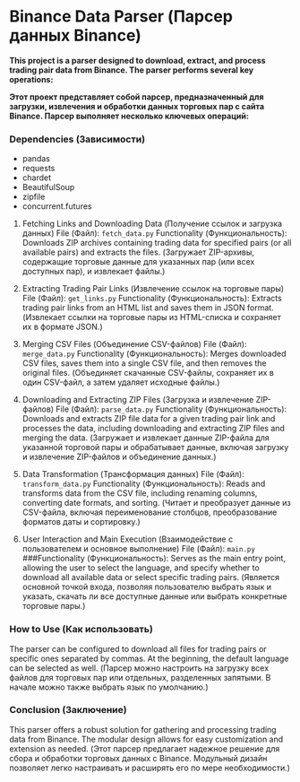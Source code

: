 # Binance Data Parser (Парсер данных Binance)
**This project is a parser designed to download, extract, and process trading pair data from Binance. The parser performs several key operations:**

**Этот проект представляет собой парсер, предназначенный для загрузки, извлечения и обработки данных торговых пар с сайта Binance. Парсер выполняет несколько ключевых операций:**

### Dependencies (Зависимости)
- pandas
- requests
- chardet
- BeautifulSoup
- zipfile
- concurrent.futures



1. Fetching Links and Downloading Data (Получение ссылок и загрузка данных)
File (Файл): `fetch_data.py`
Functionality (Функциональность): Downloads ZIP archives containing trading data for specified pairs (or all available pairs) and extracts the files. (Загружает ZIP-архивы, содержащие торговые данные для указанных пар (или всех доступных пар), и извлекает файлы.)


2. Extracting Trading Pair Links (Извлечение ссылок на торговые пары)
File (Файл): `get_links.py`
Functionality (Функциональность): Extracts trading pair links from an HTML list and saves them in JSON format. (Извлекает ссылки на торговые пары из HTML-списка и сохраняет их в формате JSON.)
3. Merging CSV Files (Объединение CSV-файлов)
File (Файл): `merge_data.py`
Functionality (Функциональность): Merges downloaded CSV files, saves them into a single CSV file, and then removes the original files. (Объединяет скачанные CSV-файлы, сохраняет их в один CSV-файл, а затем удаляет исходные файлы.)
4. Downloading and Extracting ZIP Files (Загрузка и извлечение ZIP-файлов)
File (Файл): `parse_data.py`
Functionality (Функциональность): Downloads and extracts ZIP file data for a given trading pair link and processes the data, including downloading and extracting ZIP files and merging the data. (Загружает и извлекает данные ZIP-файла для указанной торговой пары и обрабатывает данные, включая загрузку и извлечение ZIP-файлов и объединение данных.)
5. Data Transformation (Трансформация данных)
File (Файл): `transform_data.py`
Functionality (Функциональность): Reads and transforms data from the CSV file, including renaming columns, converting date formats, and sorting. (Читает и преобразует данные из CSV-файла, включая переименование столбцов, преобразование форматов даты и сортировку.)
6. User Interaction and Main Execution (Взаимодействие с пользователем и основное выполнение)
File (Файл): `main.py`
###Functionality (Функциональность):
Serves as the main entry point, allowing the user to select the language, and specify whether to download all available data or select specific trading pairs. (Является основной точкой входа, позволяя пользователю выбрать язык и указать, скачать ли все доступные данные или выбрать конкретные торговые пары.)
### How to Use (Как использовать)
The parser can be configured to download all files for trading pairs or specific ones separated by commas. At the beginning, the default language can be selected as well. (Парсер можно настроить на загрузку всех файлов для торговых пар или отдельных, разделенных запятыми. В начале можно также выбрать язык по умолчанию.)

### Conclusion (Заключение)
This parser offers a robust solution for gathering and processing trading data from Binance. The modular design allows for easy customization and extension as needed. (Этот парсер предлагает надежное решение для сбора и обработки торговых данных с Binance. Модульный дизайн позволяет легко настраивать и расширять его по мере необходимости.)
